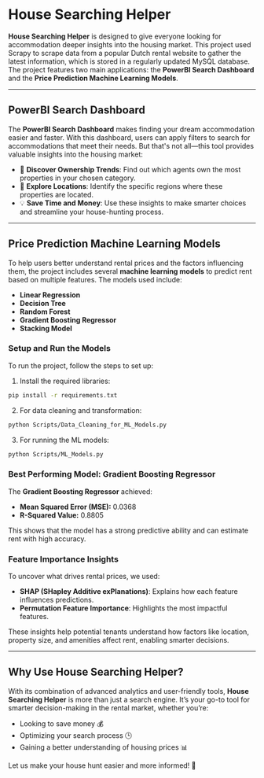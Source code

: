 
# House Searching Helper

**House Searching Helper** is designed to give everyone looking for accommodation deeper insights into the housing market. This project used Scrapy to scrape data from a popular Dutch rental website to gather the latest information, which is stored in a regularly updated MySQL database. The project features two main applications: the **PowerBI Search Dashboard** and the **Price Prediction Machine Learning Models**.

---

## PowerBI Search Dashboard

The **PowerBI Search Dashboard** makes finding your dream accommodation easier and faster. With this dashboard, users can apply filters to search for accommodations that meet their needs. But that's not all—this tool provides valuable insights into the housing market:

- 🏢 **Discover Ownership Trends**: Find out which agents own the most properties in your chosen category.
- 📍 **Explore Locations**: Identify the specific regions where these properties are located.
- 💡 **Save Time and Money**: Use these insights to make smarter choices and streamline your house-hunting process.

---

## Price Prediction Machine Learning Models

To help users better understand rental prices and the factors influencing them, the project includes several **machine learning models** to predict rent based on multiple features. The models used include:

- **Linear Regression**
- **Decision Tree**
- **Random Forest**
- **Gradient Boosting Regressor**
- **Stacking Model**

### Setup and Run the Models
To run the project, follow the steps to set up:

1. Install the required libraries:
```bash
pip install -r requirements.txt
```
2. For data cleaning and transformation:
```bash
python Scripts/Data_Cleaning_for_ML_Models.py
```
3. For running the ML models:
```bash
python Scripts/ML_Models.py
```

### Best Performing Model: Gradient Boosting Regressor
The **Gradient Boosting Regressor** achieved:
- **Mean Squared Error (MSE):** 0.0368
- **R-Squared Value:** 0.8805

This shows that the model has a strong predictive ability and can estimate rent with high accuracy.

### Feature Importance Insights
To uncover what drives rental prices, we used:
- **SHAP (SHapley Additive exPlanations)**: Explains how each feature influences predictions.
- **Permutation Feature Importance**: Highlights the most impactful features.

These insights help potential tenants understand how factors like location, property size, and amenities affect rent, enabling smarter decisions.

---

## Why Use House Searching Helper?

With its combination of advanced analytics and user-friendly tools, **House Searching Helper** is more than just a search engine. It’s your go-to tool for smarter decision-making in the rental market, whether you’re:

- Looking to save money 💰
- Optimizing your search process 🕒
- Gaining a better understanding of housing prices 📊

Let us make your house hunt easier and more informed! 🚀
